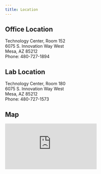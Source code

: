 ```yaml
---
title: Location
---
```


<div class="row">
  <div class="col-md-4">
    <h2>Office Location</h2>
    <p>
      Technology Center, Room 152<br>
      6075 S. Innovation Way West<br>
      Mesa, AZ 85212<br>
      Phone: 480-727-1894
    </p>
    <h2>Lab Location</h2>
    <p>
      Technology Center, Room 180<br>
      6075 S. Innovation Way West<br>
      Mesa, AZ 85212<br>
      Phone: 480-727-1573
    </p>
  </div>
  <div class="col-md-8">
    <h2>Map</h2>
    <div class="embed-responsive embed-responsive-16by9">
      <iframe class="embed-responsive-item" src="https://www.google.com/maps/embed?pb=!1m18!1m12!1m3!1d1667.2600324370776!2d-111.68016165000002!3d33.30521674999999!2m3!1f0!2f0!3f0!3m2!1i1024!2i768!4f13.1!3m3!1m2!1s0x872bad9d1b447433%3A0x88bf5cceffea96fb!2sTechnology+Center%2C+6075%2C+Mesa%2C+AZ+85212!5e0!3m2!1sen!2sus!4v1442946306091" frameborder="0" style="border:0" allowfullscreen></iframe>
    </div>
  </div>
</div>
